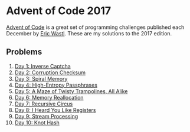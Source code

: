 Advent of Code 2017
===================
[Advent of Code](https://adventofcode.com/) is a great set of programming challenges published each December by [Eric Wastl](http://was.tl/).  These are my solutions to the 2017 edition.

Problems
--------
1.  [Day 1: Inverse Captcha](/day-01/DayOne/)
2.  [Day 2: Corruption Checksum](/day-02/DayTwo/)
3.  [Day 3: Spiral Memory](/day-03/Day3/)
4.  [Day 4: High-Entropy Passphrases](/day-04/Day4/)
5.  [Day 5: A Maze of Twisty Trampolines, All Alike](/day-05/Day5/)
6.  [Day 6: Memory Reallocation](/day-06/Day6/)
7.  [Day 7: Recursive Circus](/day-07/Day7)
8.  [Day 8: I Heard You Like Registers](/day-08/Day8)
9.  [Day 9: Stream Processing](/day-09/Day9)
10.  [Day 10: Knot Hash](/day-10/Day10)